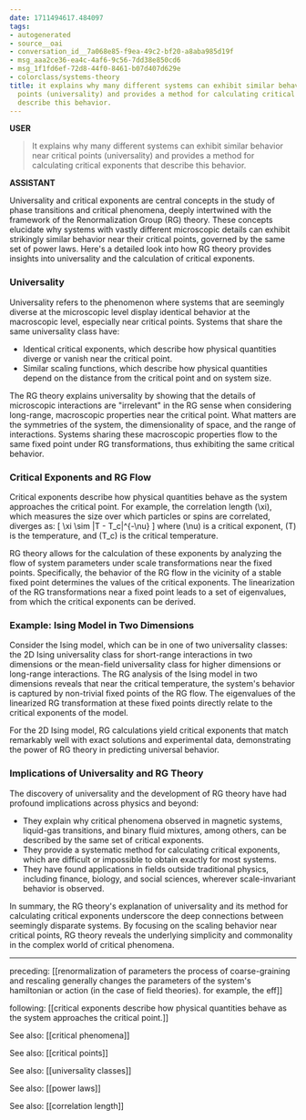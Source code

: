```yaml
---
date: 1711494617.484097
tags:
- autogenerated
- source__oai
- conversation_id__7a068e85-f9ea-49c2-bf20-a8aba985d19f
- msg_aaa2ce36-ea4c-4af6-9c56-7dd38e850cd6
- msg_1f1fd6ef-72d8-44f0-8461-b07d407d629e
- colorclass/systems-theory
title: it explains why many different systems can exhibit similar behavior near critical
  points (universality) and provides a method for calculating critical exponents that
  describe this behavior.
---
```


**USER**

> It explains why many different systems can exhibit similar behavior near critical points (universality) and provides a method for calculating critical exponents that describe this behavior.


**ASSISTANT**

Universality and critical exponents are central concepts in the study of phase transitions and critical phenomena, deeply intertwined with the framework of the Renormalization Group (RG) theory. These concepts elucidate why systems with vastly different microscopic details can exhibit strikingly similar behavior near their critical points, governed by the same set of power laws. Here's a detailed look into how RG theory provides insights into universality and the calculation of critical exponents.

### Universality

Universality refers to the phenomenon where systems that are seemingly diverse at the microscopic level display identical behavior at the macroscopic level, especially near critical points. Systems that share the same universality class have:
- Identical critical exponents, which describe how physical quantities diverge or vanish near the critical point.
- Similar scaling functions, which describe how physical quantities depend on the distance from the critical point and on system size.

The RG theory explains universality by showing that the details of microscopic interactions are "irrelevant" in the RG sense when considering long-range, macroscopic properties near the critical point. What matters are the symmetries of the system, the dimensionality of space, and the range of interactions. Systems sharing these macroscopic properties flow to the same fixed point under RG transformations, thus exhibiting the same critical behavior.

### Critical Exponents and RG Flow

Critical exponents describe how physical quantities behave as the system approaches the critical point. For example, the correlation length \(\xi\), which measures the size over which particles or spins are correlated, diverges as:
\[ \xi \sim |T - T_c|^{-\nu} \]
where \(\nu\) is a critical exponent, \(T\) is the temperature, and \(T_c\) is the critical temperature.

RG theory allows for the calculation of these exponents by analyzing the flow of system parameters under scale transformations near the fixed points. Specifically, the behavior of the RG flow in the vicinity of a stable fixed point determines the values of the critical exponents. The linearization of the RG transformations near a fixed point leads to a set of eigenvalues, from which the critical exponents can be derived.

### Example: Ising Model in Two Dimensions

Consider the Ising model, which can be in one of two universality classes: the 2D Ising universality class for short-range interactions in two dimensions or the mean-field universality class for higher dimensions or long-range interactions. The RG analysis of the Ising model in two dimensions reveals that near the critical temperature, the system's behavior is captured by non-trivial fixed points of the RG flow. The eigenvalues of the linearized RG transformation at these fixed points directly relate to the critical exponents of the model.

For the 2D Ising model, RG calculations yield critical exponents that match remarkably well with exact solutions and experimental data, demonstrating the power of RG theory in predicting universal behavior.

### Implications of Universality and RG Theory

The discovery of universality and the development of RG theory have had profound implications across physics and beyond:
- They explain why critical phenomena observed in magnetic systems, liquid-gas transitions, and binary fluid mixtures, among others, can be described by the same set of critical exponents.
- They provide a systematic method for calculating critical exponents, which are difficult or impossible to obtain exactly for most systems.
- They have found applications in fields outside traditional physics, including finance, biology, and social sciences, wherever scale-invariant behavior is observed.

In summary, the RG theory's explanation of universality and its method for calculating critical exponents underscore the deep connections between seemingly disparate systems. By focusing on the scaling behavior near critical points, RG theory reveals the underlying simplicity and commonality in the complex world of critical phenomena.


---

preceding: [[renormalization of parameters the process of coarse-graining and rescaling generally changes the parameters of the system's hamiltonian or action (in the case of field theories). for example, the eff]]  


following: [[critical exponents describe how physical quantities behave as the system approaches the critical point.]]

See also: [[critical phenomena]]


See also: [[critical points]]


See also: [[universality classes]]


See also: [[power laws]]


See also: [[correlation length]]